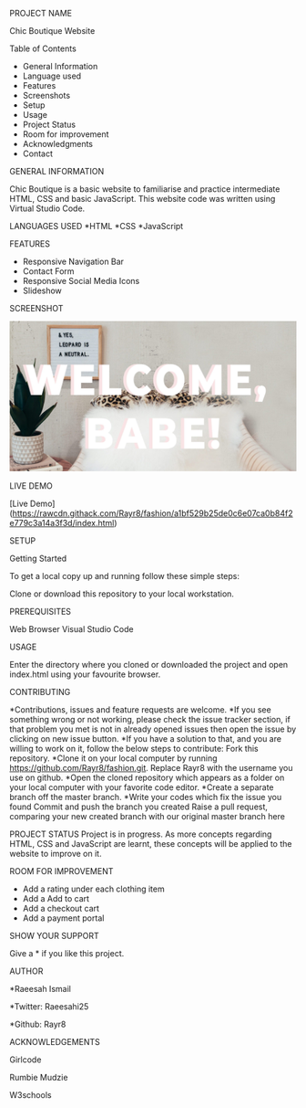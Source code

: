 PROJECT NAME

Chic Boutique Website

Table of Contents
* General Information
* Language used
* Features
* Screenshots
* Setup
* Usage 
* Project Status
* Room for improvement
* Acknowledgments
* Contact

GENERAL INFORMATION

Chic Boutique is a basic website to familiarise and practice intermediate HTML, CSS and basic JavaScript. 
This website code was written using Virtual Studio Code.

LANGUAGES USED
*HTML
*CSS
*JavaScript

FEATURES
* Responsive Navigation Bar
* Contact Form
* Responsive Social Media Icons
* Slideshow 

SCREENSHOT

![fashion screenshot](images/welcome.jpg)

LIVE DEMO

[Live Demo] (https://rawcdn.githack.com/Rayr8/fashion/a1bf529b25de0c6e07ca0b84f2e779c3a14a3f3d/index.html)

SETUP

Getting Started

To get a local copy up and running follow these simple steps:

Clone or download this repository to your local workstation.

PREREQUISITES

Web Browser
Visual Studio Code

USAGE

Enter the directory where you cloned or downloaded the project and open index.html using your favourite browser.

CONTRIBUTING

*Contributions, issues and feature requests are welcome. 
*If you see something wrong or not working, please check the issue tracker section, if that problem you met is not
 in already opened issues then open the issue by clicking on new issue button. 
*If you have a solution to that, and you are willing to work on it, follow the below steps to contribute: Fork this repository.
*Clone it on your local computer by running https://github.com/Rayr8/fashion.git. Replace Rayr8 with the username you use on github.
*Open the cloned repository which appears as a folder on your local computer with your favorite code editor. 
*Create a separate branch off the master branch.
*Write your codes which fix the issue you found Commit and push the branch you created Raise a pull request, 
 comparing your new created branch with our original master branch here


PROJECT STATUS
Project is in progress. As more concepts regarding HTML, CSS and JavaScript are learnt, these concepts will be applied to the website 
to improve on it.

ROOM FOR IMPROVEMENT 
* Add a rating under each clothing item
* Add a Add to cart 
* Add a checkout cart
* Add a payment portal 

SHOW YOUR SUPPORT

Give a * if you like this project.

AUTHOR

*Raeesah Ismail 

*Twitter: Raeesahi25 

*Github: Rayr8

ACKNOWLEDGEMENTS

Girlcode

Rumbie Mudzie

W3schools



